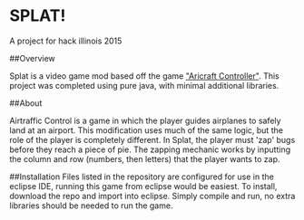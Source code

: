SPLAT!
======

A project for hack illinois 2015

##Overview

Splat is a video game mod based off the game ["Aricraft Controller"](http://sourceforge.net/projects/atcj/). This project was completed using pure java, with minimal additional libraries.

##About

Airtraffic Control is a game in which the player guides airplanes to safely land at an airport. This modification uses much of the same logic, but the role of the player is completely different. In Splat, the player must 'zap' bugs before they reach a piece of pie. The zapping mechanic works by inputting the column and row (numbers, then letters) that the player wants to zap.

##Installation
Files listed in the repository are configured for use in the eclipse IDE, running this game from eclipse would be easiest. To install, download the repo and import into eclipse. Simply compile and run, no extra libraries should be needed to run the game.
